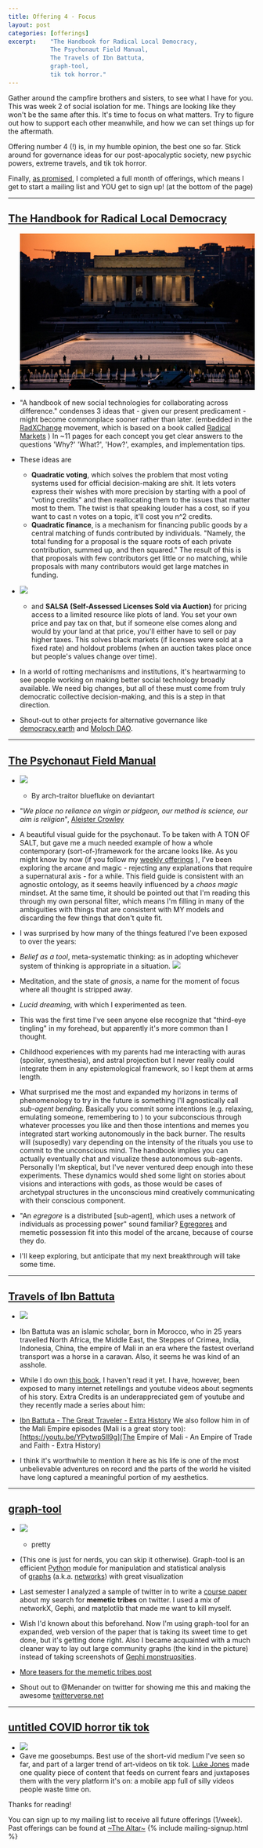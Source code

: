```yaml
---
title: Offering 4 - Focus 
layout: post
categories: [offerings]
excerpt:    "The Handbook for Radical Local Democracy, 
            The Psychonaut Field Manual, 
            The Travels of Ibn Battuta, 
            graph-tool, 
            tik tok horror."
---
```

Gather around the campfire brothers and sisters, to see what I have for you. This was week 2 of social isolation for me. Things are looking like they won't be the same after this. It's time to focus on what matters. Try to figure out how to support each other meanwhile, and how we can set things up for the aftermath. 

Offering number 4 (!) is, in my humble opinion, the best one so far. Stick around for governance ideas for our post-apocalyptic society, new psychic powers, extreme travels, and tik tok horror. 

Finally, [as promised](announcing-weekly-offerings), I completed a full month of offerings, which means I get to start a mailing list and YOU get to sign up! (at the bottom of the page)

***

## [The Handbook for Radical Local Democracy](https://www.radicalxchange.org/wp-content/uploads/2020/02/The_Handbook_for_Radical_Local_Democracy.pdf)
- ![](/assets/img/govbuilding.jpg)
- "A handbook of new social technologies for collaborating across difference." condenses 3 ideas that - given our present predicament - might become commonplace sooner rather than later. (embedded in the [RadXChange](https://www.radicalxchange.org/resources/) movement, which is based on a book called [Radical Markets](https://www.goodreads.com/book/show/36515770-radical-markets) ) In ~11 pages for each concept you get clear answers to the questions 'Why?' 'What?', 'How?', examples, and implementation tips.
- These ideas are 
    - __Quadratic voting__, which solves the problem that most voting systems used for official decision-making are shit. It lets voters express their wishes with more precision by starting with a pool of "voting credits" and then reallocating them to the issues that matter most to them. The twist is that speaking louder has a cost, so if you want to cast n votes on a topic, it'll cost you n^2 credits.
    - __Quadratic finance__, is a mechanism for financing public goods by a central matching of funds contributed by individuals. "Namely, the total funding for a proposal is the square roots of each private contribution, summed up, and then squared." The result of this is that proposals with few contributors get little or no matching, while proposals with many contributors would get large matches in funding.
- ![](https://firebasestorage.googleapis.com/v0/b/firescript-577a2.appspot.com/o/imgs%2Fapp%2Fxiqo%2F1mm5Hin-0h?alt=media&token=8a45f7e6-926f-48b9-9b59-0b93a8a0d0a0)
    - and __SALSA (Self-Assessed Licenses Sold via Auction)__ for pricing access to a limited resource like plots of land. You set your own price and pay tax on that, but if someone else comes along and would by your land at that price, you'll either have to sell or pay higher taxes. This solves black markets (if licenses were sold at a fixed rate) and holdout problems (when an auction takes place once but people's values change over time).
- In a world of rotting mechanisms and institutions, it's heartwarming to see people working on making better social technology broadly available. We need big changes, but all of these must come from truly democratic collective decision-making, and this is a step in that direction.

- Shout-out to other projects for alternative governance like [democracy.earth](https://democracy.earth/) and [Moloch DAO](https://twitter.com/MolochDAO).

***

## [The Psychonaut Field Manual](https://www.deviantart.com/bluefluke/art/The-Psychonaut-Field-Manual-FOURTH-PDF-EDITION-530005584)
- ![](https://firebasestorage.googleapis.com/v0/b/firescript-577a2.appspot.com/o/imgs%2Fapp%2Fxiqo%2FN2pIErRUSb?alt=media&token=594ebc39-5a7b-4bda-a2db-1c341f10d6d3)
    - By arch-traitor bluefluke on deviantart
- "_We place no reliance on virgin or pidgeon, our method is science, our aim is religion_", [Aleister Crowley](https://www.youtube.com/watch?v=GKesZXudgCo&t=9s)
- A beautiful visual guide for the psychonaut. To be taken with A TON OF SALT, but gave me a much needed example of how a whole contemporary (sort-of-)framework for the arcane looks like. As you might know by now (if you follow my [weekly offerings](the-altar) ), I've been exploring the arcane and magic - rejecting any explanations that require a supernatural axis - for a while. This field guide is consistent with an agnostic ontology, as it seems heavily influenced by a _chaos magic_ mindset. At the same time, it should be pointed out that I'm reading this through my own personal filter, which means I'm filling in many of the ambiguities with things that are consistent with MY models and discarding the few things that don't quite fit.

- I was surprised by how many of the things featured I've been exposed to over the years:
 - _Belief as a tool_, meta-systematic thinking: as in adopting whichever system of thinking is appropriate in a situation.
  ![](https://firebasestorage.googleapis.com/v0/b/firescript-577a2.appspot.com/o/imgs%2Fapp%2Fxiqo%2FN-YN2jJoNI?alt=media&token=31c24473-0761-48d6-a6a3-65559bab7684)
 - Meditation, and the state of _gnosis_, a name for the moment of focus where all thought is stripped away.
 - _Lucid dreaming_, with which I experimented as teen.
 - This was the first time I've seen anyone else recognize that "third-eye tingling" in my forehead, but apparently it's more common than I thought. 
 - Childhood experiences with my parents had me interacting with auras (spoiler, synesthesia), and astral projection but I never really could integrate them in any epistemological framework, so I kept them at arms length.
 
- What surprised me the most and expanded my horizons in terms of phenomenology to try in the future is something I'll agnostically call _sub-agent bending_. Basically you commit some intentions (e.g. relaxing, emulating someone, remembering to ) to your subconscious through whatever processes you like and then those intentions and memes you integrated start working autonomously in the back burner. The results will (suposedly) vary depending on the intensity of the rituals you use to commit to the unconscious mind. The handbook implies you can actually eventually chat and visualize these autonomous sub-agents. Personally I'm skeptical, but I've never ventured deep enough into these experiments. These dynamics would shed some light on stories about visions and interactions with gods, as those would be cases of archetypal structures in the unconscious mind creatively communicating with their conscious component.

- "An _egregore_ is a distributed [sub-agent], which uses a network of individuals as processing power" sound familiar? [Egregores](https://exploringegregores.wordpress.com/) and memetic possession fit into this model of the arcane, because of course they do. 
- I'll keep exploring, but anticipate that my next breakthrough will take some time.

***

## [Travels of Ibn Battuta](https://orias.berkeley.edu/resources-teachers/travels-ibn-battuta)
- ![](https://firebasestorage.googleapis.com/v0/b/firescript-577a2.appspot.com/o/imgs%2Fapp%2Fxiqo%2Frv49vN8C50?alt=media&token=06c3da21-15c1-4775-be87-5496d8e0ee2d)
- Ibn Battuta was an islamic scholar, born in Morocco, who in 25 years travelled North Africa, the Middle East, the Steppes of Crimea, India, Indonesia, China, the empire of Mali in an era where the fastest overland transport was a horse in a caravan. Also, it seems he was kind of an asshole.
- While I do own [this book](https://www.goodreads.com/book/show/517598.The_Travels_of_Ibn_Battutah), I haven't read it yet. I have, however, been exposed to many internet retellings and youtube videos about segments of his story. Extra Credits is an underappreciated gem of youtube and they recently made a series about him:
- [Ibn Battuta - The Great Traveler - Extra History](https://youtu.be/TEI0sVYKtg8)
We also follow him in of the Mali Empire episodes (Mali is a great story too):
[https://youtu.be/YPytwp5ll9g](The Empire of Mali - An Empire of Trade and Faith - Extra History)

- I think it's worthwhile to mention it here as his life is one of the most unbelievable adventures on record and the parts of the world he visited have long captured a meaningful portion of my aesthetics.

***

## [graph-tool](https://graph-tool.skewed.de/)
- ![](https://firebasestorage.googleapis.com/v0/b/firescript-577a2.appspot.com/o/imgs%2Fapp%2Fxiqo%2FrV4lyXlybc?alt=media&token=7ff6e6cc-64b0-4c63-9226-0ae541d1368b)
    - pretty
- (This one is just for nerds, you can skip it otherwise). Graph-tool is an efficient [Python](http://www.python.org/) module for manipulation and statistical analysis of [graphs](http://en.wikipedia.org/wiki/Graph_%28mathematics%29) (a.k.a. [networks](http://en.wikipedia.org/wiki/Network_theory)) with great visualization 

- Last semester I analyzed a sample of twitter in to write a [course paper](https://github.com/TheExGenesis/memetic_tribes/blob/master/Memetic%20Tribes%20in%20Twitter%20Mutual%20Networks.pdf) about my search for __memetic tribes__ on twitter. I used a mix of networkX, Gephi, and matplotlib that made me want to kill myself. 
- Wish I'd known about this beforehand. Now I'm using graph-tool for an expanded, web version of the paper that is taking its sweet time to get done, but it's getting done right. Also I became acquainted with a much cleaner way to lay out large community graphs (the kind in the picture) instead of taking screenshots of [Gephi monstruosities](https://twitter.com/ExGenesis/status/1226213714371715074). 

- [More teasers for the memetic tribes post](https://twitter.com/ExGenesis/status/1226558706743201792)
- Shout out to @Menander on twitter for showing me this and making the awesome [twitterverse.net](https://twitterverse.net/)

***

## [untitled COVID horror tik tok](https://www.tiktok.com/@lukemjones/video/6807932031440342277)
- ![](https://firebasestorage.googleapis.com/v0/b/firescript-577a2.appspot.com/o/imgs%2Fapp%2Fxiqo%2Fyef1Hcu-7w?alt=media&token=82312d7e-8404-4287-b33d-f18e5a23d777)
- Gave me goosebumps. Best use of the short-vid medium I've seen so far, and part of a larger trend of art-videos on tik tok. [Luke Jones](https://www.tiktok.com/@lukemjones) made one quality piece of content that feeds on current fears and juxtaposes them with the very platform it's on: a mobile app full of silly videos people waste time on. 



Thanks for reading!

You can sign up to my mailing list to receive all future offerings (1/week). Past offerings can be found at [~The Altar~](_projects/the-altar.md)
{% include mailing-signup.html %}

